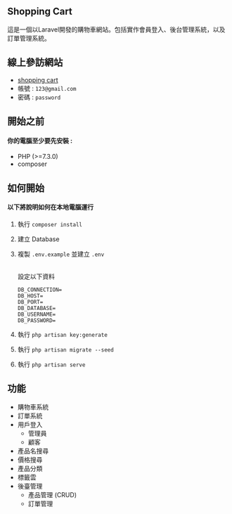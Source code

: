 ## Shopping Cart
這是一個以Laravel開發的購物車網站。包括實作會員登入、後台管理系統，以及訂單管理系統。
## 線上參訪網站
- [shopping cart](https://shopping-cart.gorillastar.site)
- 帳號 : `123@gmail.com`
- 密碼 : `password`

## 開始之前

#### 你的電腦至少要先安裝 :
- PHP (>=7.3.0)
- composer
## 如何開始

#### 以下將說明如何在本地電腦運行

1. 執行 `composer install`
2. 建立 Database
3. 複製 `.env.example` 並建立 `.env` <br><br/>

    設定以下資料
    ```env
    DB_CONNECTION=
    DB_HOST=
    DB_PORT=
    DB_DATABASE=
    DB_USERNAME=
    DB_PASSWORD=
    ```

4. 執行 `php artisan key:generate`
5. 執行 `php artisan migrate --seed`
6. 執行 `php artisan serve`
## 功能

- 購物車系統
- 訂單系統
- 用戶登入
  - 管理員
  - 顧客
- 產品名搜尋
- 價格搜尋
- 產品分類
- 標籤雲
- 後臺管理
  - 產品管理 (CRUD)
  - 訂單管理